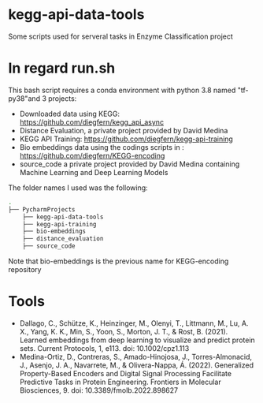 # kegg-api-data-tools
Some scripts used for serveral tasks in Enzyme Classification project

# In regard run.sh
This bash script requires a conda environment with python 3.8 named "tf-py38"and 3 projects:
- Downloaded data using KEGG: https://github.com/diegfern/kegg_api_async
- Distance Evaluation, a private project provided by David Medina
- KEGG API Training: https://github.com/diegfern/kegg-api-training
- Bio embeddings data using the codings scripts in : https://github.com/diegfern/KEGG-encoding
- source_code a private project provided by David Medina containing Machine Learning and Deep Learning Models

The folder names I used was the following:
```bash
.
├── PycharmProjects
    ├── kegg-api-data-tools
    ├── kegg-api-training
    ├── bio-embeddings
    ├── distance_evaluation
    ├── source_code
  ```
 Note that bio-embeddings is the previous name for KEGG-encoding repository

# Tools
- Dallago, C., Schütze, K., Heinzinger, M., Olenyi, T., Littmann, M., Lu, A. X., Yang, K. K., Min, S., Yoon, S., Morton, J. T., & Rost, B. (2021). Learned embeddings from deep learning to visualize and predict protein sets. Current Protocols, 1, e113. doi: 10.1002/cpz1.113
- Medina-Ortiz, D., Contreras, S., Amado-Hinojosa, J., Torres-Almonacid, J., Asenjo, J. A., Navarrete, M., & Olivera-Nappa, Á. (2022). Generalized Property-Based Encoders and Digital Signal Processing Facilitate Predictive Tasks in Protein Engineering. Frontiers in Molecular Biosciences, 9. doi: 10.3389/fmolb.2022.898627
